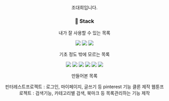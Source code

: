 
<div align="center">

<div>
<p>조대희입니다.</p>
<p></p>
<p></p>
</div>


<div>
<h3>📒 Stack</h3>
<div>
<p>내가 잘 사용할 수 있는 목록</p>
<img src="https://img.shields.io/badge/python-3776AB?style=flat&logo=python&logoColor=white"/>

<img src="https://img.shields.io/badge/Docker-2496ED?style=flat&logo=Docker&logoColor=white"/>
  
<img src="https://img.shields.io/badge/Git-F05032?style=flat&logo=Git&logoColor=white"/>
<br>
<p>기초 정도 밖에 모르는 목록</p>
<img src="https://img.shields.io/badge/Django-092e20?style=flat&logo=Django&logoColor=white"/>

<img src="https://img.shields.io/badge/HTML5-E34F26?style=flat&logo=HTML5&logoColor=white"/>

<img src="https://img.shields.io/badge/CSS3-1572B6?style=flat&logo=CSS3&logoColor=white"/>

<img src="https://img.shields.io/badge/Bootstrap-7952B3?style=flat&logo=Bootstrap&logoColor=white"/>

<img src="https://img.shields.io/badge/GitHub-181717?style=flat&logo=GitHub&logoColor=white"/>

<img src="https://img.shields.io/badge/MySQL-4479A1?style=flat&logo=MySQL&logoColor=white"/>

<br>
<p>만들어본 목록</p>
  <a herf='https://github.com/Jodayday/pinterest_django'>핀터레스트프로젝트</a> : 로그인, 마이페이지, 글쓰기 등 pinterest 기능 클론 제작
  <a herf='https://github.com/Jodayday/webtoon'>웹툰프로젝트</a> : 검색기능, 카테고리별 검색, 북마크 등 목록관리하는 기능 제작



</div>
</div>
</div>
